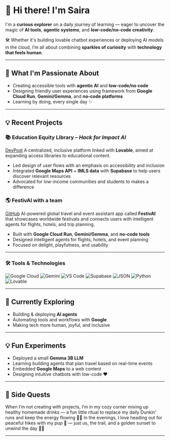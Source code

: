 # 👋 Hi there! I'm Saira 

I'm a **curious explorer** on a daily journey of learning — eager to uncover the magic of **AI tools**, **agentic systems**, and **low-code/no-code creativity**.

🛠️ Whether it's building lovable chatbot experiences or deploying AI models in the cloud, I’m all about combining **sparkles of curiosity** with **technology that feels human**.

---

## 🚀 What I'm Passionate About
- Creating accessible tools with **agentic AI** and **low-code/no code**
- Designing friendly user experiences using framework from **Google Cloud Run**, **Gemini/Gemma**, and **no-code platforms**
- Learning by doing, every single day ✨

---

## 💡 Recent Projects

### 📚 **Education Equity Library** – *Hack for Impact AI*
[DevPost](https://devpost.com/software/librarylink-usa)
A centralized, inclusive platform linked with **Lovable**, aimed at expanding access libraries to educational content.  
- Led design of user flows with an emphasis on accessibility and inclusion  
- Integrated **Google Maps API** + **IMLS data** with **Supabase** to help users discover relevant resources  
- Advocated for low-income communities and students to makes a difference

### 🌎 **FestivAI**  with a team 
[GitHub](https://github.com/pengwingokla/FestivAI) 
AI-powered global travel and event assistant app called **FestivAI** that showcases worldwide festivals and connects users with intelligent agents for flights, hotels, and trip planning.  
- Built with **Google Cloud Run**, **Gemini/Gemma**, and **no-code tools**  
- Designed intelligent agents for flights, hotels, and event planning  
- Focused on delight, playfulness, and usability

---

### 🛠️ Tools & Technologies  
![Google Cloud](https://img.shields.io/badge/Google_Cloud-4285F4?style=for-the-badge&logo=googlecloud&logoColor=white)
![Gemini](https://img.shields.io/badge/Gemini_AI-5C2D91?style=for-the-badge&logo=openai&logoColor=white)
![VS Code](https://img.shields.io/badge/VS_Code-007ACC?style=for-the-badge&logo=visualstudiocode&logoColor=white)
![Supabase](https://img.shields.io/badge/Supabase-3ECF8E?style=for-the-badge&logo=supabase&logoColor=white)
![JSON](https://img.shields.io/badge/JSON-000000?style=for-the-badge&logo=json&logoColor=white)
![Python](https://img.shields.io/badge/Python-3776AB?style=for-the-badge&logo=python&logoColor=white)
![Lovable](https://img.shields.io/badge/Lovable-FF69B4?style=for-the-badge&logo=heart&logoColor=white)


---

## 🌱 Currently Exploring
- Building & deploying **AI agents**  
- Automating tools and workflows with **Google**  
- Making tech more human, joyful, and inclusive

---

## 💡 Fun Experiments
- Deployed a small **Gemma 3B LLM** 
- Learning building agents that plan travel based on real-time events  
- Embedded **Google Maps** to a web content  
- Designing intuitive chatbots with low-code ❤️

---

## 🧃 Side Quests
When I’m not creating with projects, I’m in my cozy corner mixing up healthy homemade drinks — a fun little ritual to replace my daily Dunkin’ runs and keep the energy flowing 🍓✨
In the evenings, I love heading out for peaceful hikes with my pup 🐾 — just us, the trail, and a golden sunset to unwind the day 🌄💛

---
